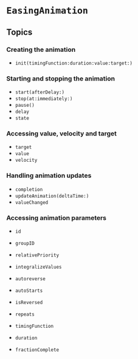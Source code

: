 # ``EasingAnimation``

## Topics

### Creating the animation

- ``init(timingFunction:duration:value:target:)``

### Starting and stopping the animation

- ``start(afterDelay:)``
- ``stop(at:immediately:)``
- ``pause()``
- ``delay``
- ``state``

### Accessing value, velocity and target

- ``target``
- ``value``
- ``velocity``

### Handling animation updates

- ``completion``
- ``updateAnimation(deltaTime:)``
- ``valueChanged``

### Accessing animation parameters

- ``id``
- ``groupID``
- ``relativePriority``

- ``integralizeValues``
- ``autoreverse``
- ``autoStarts``
- ``isReversed``
- ``repeats``

- ``timingFunction``
- ``duration``
- ``fractionComplete``

